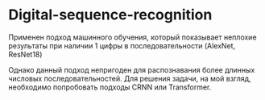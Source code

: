 # Digital-sequence-recognition

Применен подход машинного обучения, который показывает неплохие результаты при наличии 1 цифры в последовательности (AlexNet, ResNet18)

Однако данный подход непригоден для распознавания более длинных числовых последовательностей. Для решения задачи, на мой взгляд, необходимо попробовать подходы CRNN или Transformer.
